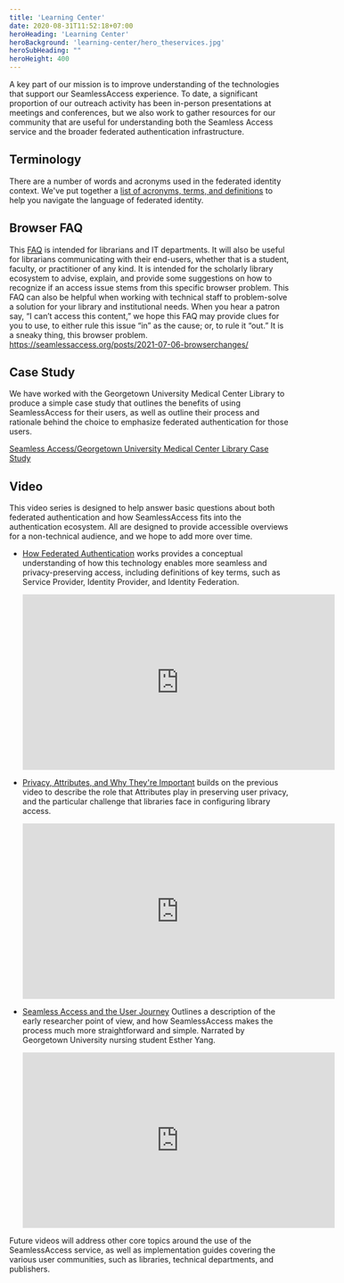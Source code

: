 ```yaml
---
title: 'Learning Center'
date: 2020-08-31T11:52:18+07:00
heroHeading: 'Learning Center'
heroBackground: 'learning-center/hero_theservices.jpg'
heroSubHeading: ""
heroHeight: 400
---
```


A key part of our mission is to improve understanding of the technologies that support our SeamlessAccess experience.  To date, a significant proportion of our outreach activity has been in-person presentations at meetings and conferences, but we also work to gather resources for our community that are useful for understanding both the Seamless Access service and the broader federated authentication infrastructure.  

## Terminology
There are a number of words and acronyms used in the federated identity context. We've put together a [list of acronyms, terms, and definitions](./terminology) to help you navigate the language of federated identity.  

## Browser FAQ
This [FAQ](./browser-faq) is intended for librarians and IT departments. It will also be useful for librarians communicating with their end-users, whether that is a student, faculty, or practitioner of any kind. It is intended for the scholarly library ecosystem to advise, explain, and provide some suggestions on how to recognize if an access issue stems from this specific browser problem. This FAQ can also be helpful when working with technical staff to problem-solve a solution for your library and institutional needs. When you hear a patron say, “I can’t access this content,” we hope this FAQ may provide clues for you to use, to either rule this issue “in” as the cause; or, to rule it “out.” It is a sneaky thing, this browser problem. https://seamlessaccess.org/posts/2021-07-06-browserchanges/

## Case Study
We have worked with the Georgetown University Medical Center Library to produce a simple case study that outlines the benefits of using SeamlessAccess for their users, as well as outline their process and rationale behind the choice to emphasize federated authentication for those users.

[Seamless Access/Georgetown University Medical Center Library Case Study](./case-study/)


## Video
This video series is designed to help answer basic questions about both federated authentication and how SeamlessAccess fits into the authentication ecosystem.  All are designed to provide accessible overviews for a non-technical audience, and we hope to add more over time.

- [How Federated Authentication](https://www.youtube.com/watch?v=wjvC_PUj4CI) works provides a conceptual understanding of how this technology enables more seamless and privacy-preserving access, including definitions of key terms, such as Service Provider, Identity Provider, and Identity Federation.

    <iframe width="560" height="315" src="https://www.youtube.com/embed/wjvC_PUj4CI" frameborder="0" allow="accelerometer; autoplay; encrypted-media; gyroscope; picture-in-picture" allowfullscreen></iframe>

- [Privacy, Attributes, and Why They're Important](https://www.youtube.com/watch?v=4xRqdc0DeJI) builds on the previous video to describe the role that Attributes play in preserving user privacy, and the particular challenge that libraries face in configuring library access.

    <iframe width="560" height="315" src="https://www.youtube.com/embed/4xRqdc0DeJI" frameborder="0" allow="accelerometer; autoplay; encrypted-media; gyroscope; picture-in-picture" allowfullscreen></iframe>

- [Seamless Access and the User Journey](https://www.youtube.com/watch?v=V5xfPyaIMyI) Outlines a description of the early researcher point of view, and how SeamlessAccess makes the process much more straightforward and simple. Narrated by Georgetown University nursing student Esther Yang.

    <iframe width="560" height="315" src="https://www.youtube.com/embed/V5xfPyaIMyI" title="YouTube video player" frameborder="0" allow="accelerometer; autoplay; clipboard-write; encrypted-media; gyroscope; picture-in-picture" allowfullscreen></iframe>

Future videos will address other core topics around the use of the SeamlessAccess service, as well as implementation guides covering the various user communities, such as libraries, technical departments, and publishers.
